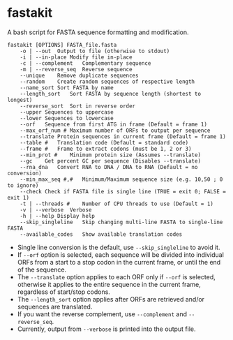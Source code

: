 # fastakit
A bash script for FASTA sequence formatting and modification.

```
fastakit [OPTIONS] FASTA_file.fasta
	-o | --out	Output to file (otherwise to stdout)
	-i | --in-place	Modify file in-place
	-c | --complement	Complementary sequence
	-m | --reverse_seq	Reverse sequence
	--unique	Remove duplicate sequences
	--random	Create random sequences of respective length
	--name_sort	Sort FASTA by name
	--length_sort	Sort FASTA by sequence length (shortest to longest)
	--reverse_sort	Sort in reverse order
	--upper	Sequences to uppercase
	--lower	Sequences to lowercase
	--orf	Sequence from first ATG in frame (Default = frame 1)
	--max_orf_num #	Maximum number of ORFs to output per sequence
	--translate	Protein sequences in current frame (Default = frame 1)
	--table #	Translation code (Default = standard code)
	--frame #	Frame to extract codons (must be 1, 2 or 3)
	--min_prot #	Minimum protein size (Assumes --translate)
	--gc	Get percent GC per sequence (Disables --translate)
	--rna_dna	Convert RNA to DNA / DNA to RNA (Default = no conversion)
	--min_max_seq #,#	Minimum/Maximum sequence size (e.g. 10,50 ; 0 to ignore)
	--check	Check if FASTA file is single line (TRUE = exit 0; FALSE = exit 1)
	-t | --threads #	Number of CPU threads to use (Default = 1)
	-v | --verbose	Verbose
	-h | --help	Display help
	--skip_singleline	Skip changing multi-line FASTA to single-line FASTA 
	--available_codes	Show available translation codes 
```

- Single line conversion is the default, use `--skip_singleline` to avoid it.
- If `--orf` option is selected, each sequence will be divided into individual ORFs from a start to a stop codon in the current frame, or until the end of the sequence.
- The `--translate` option applies to each ORF only if `--orf` is selected, otherwise it applies to the entire sequence in the current frame, regardless of start/stop codons.
- The `--length_sort` option applies after ORFs are retrieved and/or sequences are translated.
- If you want the reverse complement, use `--complement` and `--reverse_seq`.
- Currently, output from `--verbose` is printed into the output file.
